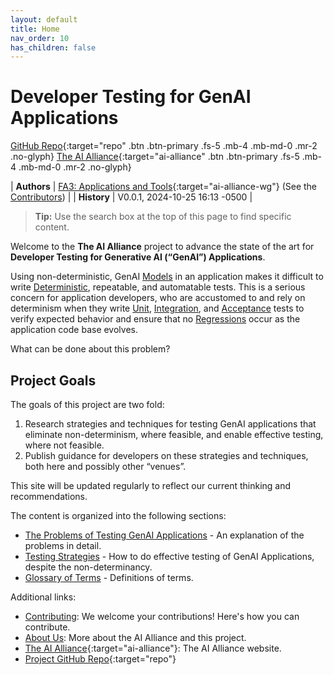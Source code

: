 ```yaml
---
layout: default
title: Home
nav_order: 10
has_children: false
---
```


# Developer Testing for GenAI Applications

[GitHub Repo](https://github.com/The-AI-Alliance/developer-testing-guide){:target="repo" .btn .btn-primary .fs-5 .mb-4 .mb-md-0 .mr-2 .no-glyph}
[The AI Alliance](https://thealliance.ai){:target="ai-alliance" .btn .btn-primary .fs-5 .mb-4 .mb-md-0 .mr-2 .no-glyph} 

| **Authors** | [FA3: Applications and Tools](https://thealliance.ai/focus-areas/applications-and-tools){:target="ai-alliance-wg"} (See the [Contributors]({{site.baseurl}}/contributing/#contributors)) |
| **History** | V0.0.1, 2024-10-25 16:13 -0500 |

> **Tip:** Use the search box at the top of this page to find specific content.

Welcome to the **The AI Alliance** project to advance the state of the art for **Developer Testing for Generative AI (&ldquo;GenAI&rdquo;) Applications**.  

Using non-deterministic, GenAI [Models]({{site.baseurl}}/glossary/#model) in an application makes it difficult to write [Deterministic]({{site.baseurl}}/glossary/#deterministic), repeatable, and automatable tests. This is a serious concern for application developers, who are accustomed to and rely on determinism when they write [Unit]({{site.baseurl}}/glossary/#unit-test), [Integration]({{site.baseurl}}/glossary/#integration-test), and [Acceptance]({{site.baseurl}}/glossary/#acceptance-test) tests to verify expected behavior and ensure that no [Regressions]({{site.baseurl}}/glossary/#regression) occur as the application code base evolves. 

What can be done about this problem?

## Project Goals

The goals of this project are two fold:

1. Research strategies and techniques for testing GenAI applications that eliminate non-determinism, where feasible, and enable effective testing, where not feasible.
2. Publish guidance for developers on these strategies and techniques, both here and possibly other &ldquo;venues&rdquo;.

This site will be updated regularly to reflect our current thinking and recommendations.

The content is organized into the following sections:

* [The Problems of Testing GenAI Applications]({{site.baseurl}}/testing-problems) - An explanation of the problems in detail.
* [Testing Strategies]({{site.baseurl}}/testing-strategies/testing-strategies) - How to do effective testing of GenAI Applications, despite the non-determinancy.
* [Glossary of Terms]({{site.baseurl}}/glossary) - Definitions of terms. 

Additional links:

* [Contributing]({{site.baseurl}}/contributing): We welcome your contributions! Here's how you can contribute.
* [About Us]({{site.baseurl}}/about): More about the AI Alliance and this project.
* [The AI Alliance](https://thealliance.ai){:target="ai-alliance"}: The AI Alliance website.
* [Project GitHub Repo](https://github.com/The-AI-Alliance/developer-testing-guide){:target="repo"}

